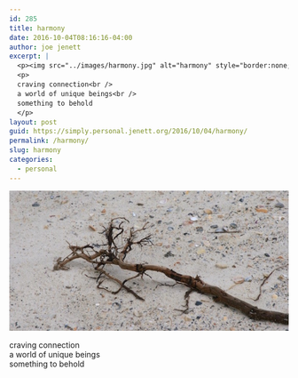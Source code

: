 ```yaml
---
id: 285
title: harmony
date: 2016-10-04T08:16:16-04:00
author: joe jenett
excerpt: |
  <p><img src="../images/harmony.jpg" alt="harmony" style="border:none;" /></p>
  <p>
  craving connection<br />
  a world of unique beings<br />
  something to behold
  </p>
layout: post
guid: https://simply.personal.jenett.org/2016/10/04/harmony/
permalink: /harmony/
slug: harmony
categories:
  - personal
---
```

<img src="../images/harmony.jpg" alt="harmony" style="border:none;" />

craving connection  
a world of unique beings  
something to behold